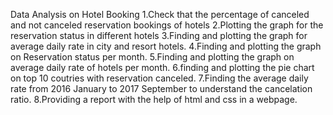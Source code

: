 Data Analysis on Hotel Booking
  1.Check that the percentage of canceled and not canceled reservation bookings of hotels
  2.Plotting the graph for the reservation status in different hotels
  3.Finding and plotting the graph for average daily rate in city and resort hotels.
  4.Finding and plotting the graph on Reservation status per month.
  5.Finding and plotting the  graph on average daily rate of hotels per month.
  6.finding and plotting the pie chart on top 10 coutries with reservation canceled.
  7.Finding the average daily rate from 2016 January to 2017 September to understand  the cancelation ratio.
  8.Providing  a report with the help of html and css in a webpage.
